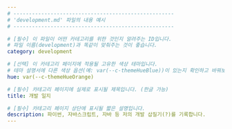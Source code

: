 ```yaml
---
# ----------------------------------------------------
# 'development.md' 파일의 내용 예시
# ----------------------------------------------------

# [필수] 이 파일이 어떤 카테고리를 위한 것인지 알려주는 ID입니다.
# 파일 이름(development)과 똑같이 맞춰주는 것이 좋습니다.
category: development

# [선택] 이 카테고리 페이지에 적용될 고유한 색상 테마입니다.
# 테마 설명서에 다른 색상 옵션(예: var(--c-themeHueBlue))이 있는지 확인하고 바꿔보세요.
hue: var(--c-themeHueOrange) 

# [필수] 카테고리 페이지에 실제로 표시될 제목입니다. (한글 가능)
title: 개발 일지 

# [필수] 카테고리 페이지 상단에 표시될 짧은 설명입니다.
description: 파이썬, 자바스크립트, 자바 등 저의 개발 삽질기(?)를 기록합니다.
---
```

